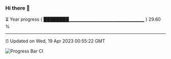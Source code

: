 ### Hi there 👋

⏳ Year progress { ████████▁▁▁▁▁▁▁▁▁▁▁▁▁▁▁▁▁▁▁▁▁▁ } 29.60 %

---

⏰ Updated on Wed, 19 Apr 2023 00:55:22 GMT

![Progress Bar CI](https://github.com/liununu/liununu/workflows/Progress%20Bar%20CI/badge.svg)
